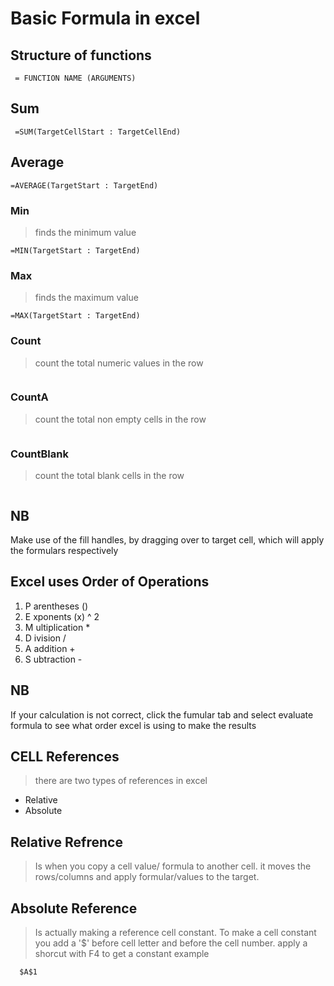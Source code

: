 # Basic Formula in excel

## Structure of functions
```console
 = FUNCTION NAME (ARGUMENTS)

```

## Sum

```console
 =SUM(TargetCellStart : TargetCellEnd)

```
## Average
```console
=AVERAGE(TargetStart : TargetEnd)

```

### Min
> finds the minimum value
```console
=MIN(TargetStart : TargetEnd)
```

### Max
> finds the maximum value
```console
=MAX(TargetStart : TargetEnd)
```

### Count
> count the total numeric values in the row
```=COUNT(TargetStart: TargetEnd)
```

### CountA
> count the total non empty cells in the row
```=COUNTA(TargetStart: TargetEnd)
```
### CountBlank
> count the total blank cells in the row
```=COUNTBLANK(TargetStart: TargetEnd)
```

## NB
Make use of the fill handles, by dragging over
to target cell, which will apply the formulars
respectively

## Excel uses Order of Operations
1. P	arentheses ()
1. E 	xponents (x) ^ 2
1. M 	ultiplication *
1. D	ivision /
1. A	addition +
1. S	ubtraction -

## NB 
If your calculation is not correct, click the fumular
tab and select evaluate formula to see what order excel
is using to make the results


## CELL References
> there are two types of references in excel
* Relative
* Absolute

## Relative Refrence
> Is when you copy a cell value/ formula to another cell.
> it moves the rows/columns and apply formular/values to the
> target.

## Absolute Reference
> Is actually making a reference cell constant.
> To make a cell constant you add a '$' before cell letter
and before the cell number. apply a shorcut with F4 to get
a constant
> example
```console
  $A$1

```

